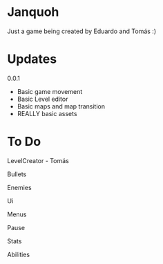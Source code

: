 # Janquoh
Just a game being created by Eduardo and Tomás :)

# Updates
0.0.1
- Basic game movement
- Basic Level editor
- Basic maps and map transition
- REALLY basic assets

# To Do
LevelCreator - Tomás

Bullets

Enemies

Ui

Menus

Pause

Stats

Abilities
